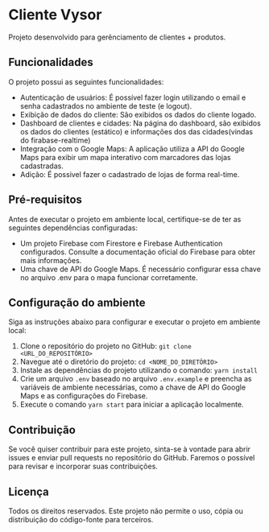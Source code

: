# Cliente Vysor

Projeto desenvolvido para gerênciamento de clientes + produtos.

## Funcionalidades

O projeto possui as seguintes funcionalidades:

- Autenticação de usuários: É possível fazer login utilizando o email e senha cadastrados no ambiente de teste (e logout).
- Exibição de dados do cliente: São exibidos os dados do cliente logado.
- Dashboard de clientes e cidades: Na página do dashboard, são exibidos os dados do clientes (estático) e informações dos das cidades(vindas do firabase-realtime)
- Integração com o Google Maps: A aplicação utiliza a API do Google Maps para exibir um mapa interativo com marcadores das lojas cadastradas.
- Adição: É possivel fazer o cadastrado de lojas de forma real-time.

## Pré-requisitos

Antes de executar o projeto em ambiente local, certifique-se de ter as seguintes dependências configuradas:

- Um projeto Firebase com Firestore e Firebase Authentication configurados. Consulte a documentação oficial do Firebase para obter mais informações.
- Uma chave de API do Google Maps. É necessário configurar essa chave no arquivo .env para o mapa funcionar corretamente.

## Configuração do ambiente

Siga as instruções abaixo para configurar e executar o projeto em ambiente local:

1. Clone o repositório do projeto no GitHub: `git clone <URL_DO_REPOSITÓRIO>`
2. Navegue até o diretório do projeto: `cd <NOME_DO_DIRETÓRIO>`
3. Instale as dependências do projeto utilizando o comando: `yarn install`
4. Crie um arquivo `.env` baseado no arquivo `.env.example` e preencha as variáveis de ambiente necessárias, como a chave de API do Google Maps e as configurações do Firebase.
5. Execute o comando `yarn start` para iniciar a aplicação localmente.

## Contribuição

Se você quiser contribuir para este projeto, sinta-se à vontade para abrir issues e enviar pull requests no repositório do GitHub. Faremos o possível para revisar e incorporar suas contribuições.

## Licença

Todos os direitos reservados. Este projeto não permite o uso, cópia ou distribuição do código-fonte para terceiros.
